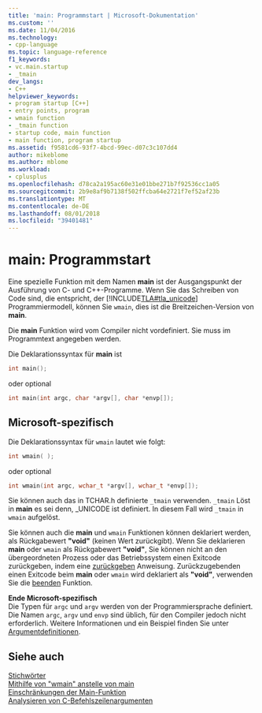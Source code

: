 ```yaml
---
title: 'main: Programmstart | Microsoft-Dokumentation'
ms.custom: ''
ms.date: 11/04/2016
ms.technology:
- cpp-language
ms.topic: language-reference
f1_keywords:
- vc.main.startup
- _tmain
dev_langs:
- C++
helpviewer_keywords:
- program startup [C++]
- entry points, program
- wmain function
- _tmain function
- startup code, main function
- main function, program startup
ms.assetid: f9581cd6-93f7-4bcd-99ec-d07c3c107dd4
author: mikeblome
ms.author: mblome
ms.workload:
- cplusplus
ms.openlocfilehash: d78ca2a195ac60e31e01bbe271b7f92536cc1a05
ms.sourcegitcommit: 2b9e8af9b7138f502ffcba64e2721f7ef52af23b
ms.translationtype: MT
ms.contentlocale: de-DE
ms.lasthandoff: 08/01/2018
ms.locfileid: "39401481"
---
```

# <a name="main-program-startup"></a>main: Programmstart
Eine spezielle Funktion mit dem Namen **main** ist der Ausgangspunkt der Ausführung von C- und C++-Programme. Wenn Sie das Schreiben von Code sind, die entspricht, der [!INCLUDE[TLA#tla_unicode](../atl-mfc-shared/reference/includes/tlasharptla_unicode_md.md)] Programmiermodell, können Sie `wmain`, dies ist die Breitzeichen-Version von **main**.  
  
 Die **main** Funktion wird vom Compiler nicht vordefiniert. Sie muss im Programmtext angegeben werden.  
  
 Die Deklarationssyntax für **main** ist  
  
```cpp 
int main();  
```  
  
 oder optional  
  
```cpp 
int main(int argc, char *argv[], char *envp[]);  
```  
  
## <a name="microsoft-specific"></a>Microsoft-spezifisch  
 Die Deklarationssyntax für `wmain` lautet wie folgt:  
  
```cpp 
int wmain( );  
```  
  
 oder optional  
  
```cpp 
int wmain(int argc, wchar_t *argv[], wchar_t *envp[]);  
```  
  
 Sie können auch das in TCHAR.h definierte `_tmain` verwenden. `_tmain` Löst in **main** es sei denn, _UNICODE ist definiert. In diesem Fall wird `_tmain` in `wmain` aufgelöst.  
  
 Sie können auch die **main** und `wmain` Funktionen können deklariert werden, als Rückgabewert **"void"** (keinen Wert zurückgibt). Wenn Sie deklarieren **main** oder `wmain` als Rückgabewert **"void"**, Sie können nicht an den übergeordneten Prozess oder das Betriebssystem einen Exitcode zurückgeben, indem eine [zurückgeben](../cpp/return-statement-in-program-termination-cpp.md) Anweisung. Zurückzugebenden einen Exitcode beim **main** oder `wmain` wird deklariert als **"void"**, verwenden Sie die [beenden](../cpp/exit-function.md) Funktion.  
  
**Ende Microsoft-spezifisch**  
 Die Typen für `argc` und `argv` werden von der Programmiersprache definiert. Die Namen `argc`, `argv` und `envp` sind üblich, für den Compiler jedoch nicht erforderlich. Weitere Informationen und ein Beispiel finden Sie unter [Argumentdefinitionen](../cpp/argument-definitions.md).  
  
## <a name="see-also"></a>Siehe auch  
 [Stichwörter](../cpp/keywords-cpp.md)   
 [Mithilfe von "wmain" anstelle von main](../cpp/using-wmain-instead-of-main.md)   
 [Einschränkungen der Main-Funktion](../cpp/main-function-restrictions.md)   
 [Analysieren von C-Befehlszeilenargumenten](../cpp/parsing-cpp-command-line-arguments.md)